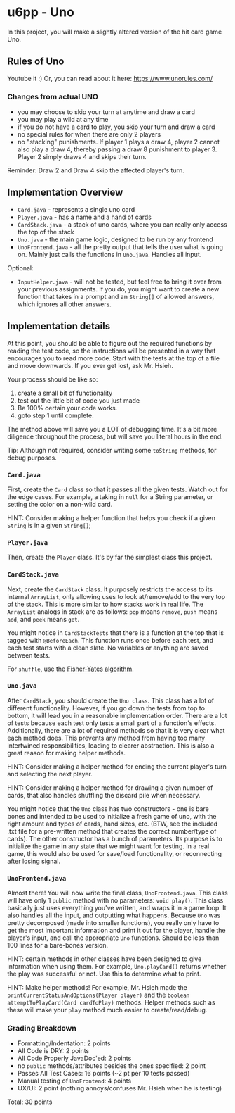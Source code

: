 # u6pp - Uno

In this project, you will make a slightly altered version of the hit card game Uno.

## Rules of Uno

Youtube it :)
Or, you can read about it here: <https://www.unorules.com/>

### Changes from actual UNO

- you may choose to skip your turn at anytime and draw a card
- you may play a wild at any time
- if you do not have a card to play, you skip your turn and draw a card
- no special rules for when there are only 2 players
- no "stacking" punishments. If player 1 plays a draw 4, player 2 cannot also play a draw 4, thereby passing a draw 8 punishment to player 3. Player 2 simply draws 4 and skips their turn.

Reminder: Draw 2 and Draw 4 skip the affected player's turn.

## Implementation Overview

- `Card.java` - represents a single uno card
- `Player.java` - has a name and a hand of cards
- `CardStack.java` - a stack of uno cards, where you can really only access the top of the stack
- `Uno.java` - the main game logic, designed to be run by any frontend
- `UnoFrontend.java` - all the pretty output that tells the user what is going on. Mainly just calls the functions in `Uno.java`. Handles all input.

Optional:

- `InputHelper.java` - will not be tested, but feel free to bring it over from your previous assignments. If you do, you might want to create a new function that takes in a prompt and an `String[]` of allowed answers, which ignores all other answers.

## Implementation details

At this point, you should be able to figure out the required functions by reading the test code, so the instructions will be presented in a way that encourages you to read more code. Start with the tests at the top of a file and move downwards. If you ever get lost, ask Mr. Hsieh.

Your process should be like so:

1. create a small bit of functionality
2. test out the little bit of code you just made
3. Be 100% certain your code works.
4. goto step 1 until complete.

The method above will save you a LOT of debugging time. It's a bit more diligence throughout the process, but will save you literal hours in the end.

Tip: Although not required, consider writing some `toString` methods, for debug purposes.

### `Card.java`

First, create the `Card` class so that it passes all the given tests. Watch out for the edge cases. For example, a taking in `null` for a String parameter, or setting the color on a non-wild card.

HINT: Consider making a helper function that helps you check if a given `String` is in a given `String[]`;

### `Player.java`

Then, create the `Player` class. It's by far the simplest class this project.

### `CardStack.java`

Next, create the `CardStack` class. It purposely restricts the access to its internal `ArrayList`, only allowing uses to look at/remove/add to the very top of the stack. This is more similar to how stacks work in real life. The `ArrayList` analogs in stack are as follows: `pop` means `remove`, `push` means `add`, and `peek` means `get`.

You might notice in `CardStackTests` that there is a function at the top that is tagged with `@BeforeEach`. This function runs once before each test, and each test starts with a clean slate. No variables or anything are saved between tests.

For `shuffle`, use the [Fisher-Yates algorithm](https://en.wikipedia.org/wiki/Fisher%E2%80%93Yates_shuffle).

### `Uno.java`

After `CardStack`, you should create the `Uno class`. This class has a lot of different functionality. However, if you go down the tests from top to bottom, it will lead you in a reasonable implementation order. There are a lot of tests because each test only tests a small part of a function's effects. Additionally, there are a lot of required methods so that it is very clear what each method does. This prevents any method from having too many intertwined responsibilities, leading to clearer abstraction. This is also a great reason for making helper methods.

HINT: Consider making a helper method for ending the current player's turn and selecting the next player.

HINT: Consider making a helper method for drawing a given number of cards, that also handles shuffling the discard pile when necessary.

You might notice that the `Uno` class has two constructors - one is bare bones and intended to be used to initialize a fresh game of uno, with the right amount and types of cards, hand sizes, etc. (BTW, see the included .txt file for a pre-written method that creates the correct number/type of cards). The other constructor has a bunch of parameters. Its purpose is to initialize the game in any state that we might want for testing. In a real game, this would also be used for save/load functionality, or reconnecting after losing signal.

### `UnoFrontend.java`

Almost there! You will now write the final class, `UnoFrontend.java`. This class will have only 1 `public` method with no parameters: `void play()`. This class basically just uses everything you've written, and wraps it in a game loop. It also handles all the input, and outputting what happens. Because `Uno` was pretty decomposed (made into smaller functions), you really only have to get the most important information and print it out for the player, handle the player's input, and call the appropriate `Uno` functions. Should be less than 100 lines for a bare-bones version.

HINT: certain methods in other classes have been designed to give information when using them. For example, `Uno.playCard()` returns whether the play was successful or not. Use this to determine what to print.

HINT: Make helper methods! For example, Mr. Hsieh made the `printCurrentStatusAndOptions(Player player)` and the `boolean attemptToPlayCard(Card cardToPlay)` methods. Helper methods such as these will make your `play` method much easier to create/read/debug.

### Grading Breakdown

- Formatting/Indentation: 2 points
- All Code is DRY: 2 points
- All Code Properly JavaDoc'ed: 2 points
- no `public` methods/attributes besides the ones specified: 2 point
- Passes All Test Cases: 16 points (~2 pt per 10 tests passed)
- Manual testing of `UnoFrontend`: 4 points
- UX/UI: 2 point (nothing annoys/confuses Mr. Hsieh when he is testing)

Total: 30 points
